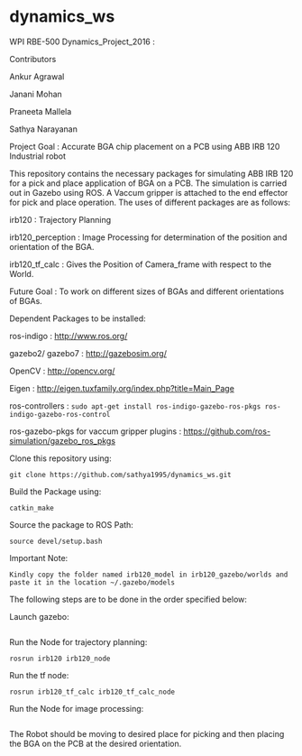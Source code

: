 # dynamics_ws

WPI RBE-500 Dynamics_Project_2016 :

Contributors

Ankur Agrawal

Janani Mohan

Praneeta Mallela

Sathya Narayanan

Project Goal : Accurate BGA chip placement on a PCB using ABB IRB 120 Industrial robot

This repository contains the necessary packages for simulating ABB IRB 120 for a pick and place application of BGA on a PCB. The simulation is carried out in Gazebo using ROS. A Vaccum gripper is attached to the end effector for pick and place operation. The uses of different packages are as follows: 

irb120 : Trajectory Planning

irb120_perception : Image Processing for determination of the position and orientation of the BGA. 

irb120_tf_calc : Gives the Position of Camera_frame with respect to the World.

Future Goal : To work on different sizes of BGAs and different orientations of BGAs.

Dependent Packages to be installed:

ros-indigo : http://www.ros.org/

gazebo2/ gazebo7 : http://gazebosim.org/

OpenCV : http://opencv.org/

Eigen : http://eigen.tuxfamily.org/index.php?title=Main_Page

ros-controllers : ``` sudo apt-get install ros-indigo-gazebo-ros-pkgs ros-indigo-gazebo-ros-control ```
 
ros-gazebo-pkgs for vaccum gripper plugins : https://github.com/ros-simulation/gazebo_ros_pkgs

Clone this repository using: 

``` 
git clone https://github.com/sathya1995/dynamics_ws.git
```

Build the Package using:

```
catkin_make
```

Source the package to ROS Path: 
```
source devel/setup.bash
```

Important Note:

```
Kindly copy the folder named irb120_model in irb120_gazebo/worlds and paste it in the location ~/.gazebo/models
```

The following steps are to be done in the order specified below: 

Launch gazebo: 

``` roslaunch irb120-gazebo irb120_gazebo.launch
```

Run the Node for trajectory planning: 

``` 
rosrun irb120 irb120_node 
```

Run the tf node: 

``` 
rosrun irb120_tf_calc irb120_tf_calc_node 
```

Run the Node for image processing: 

``` rosrun irb120_perception irb120_perception_node 
```

The Robot should be moving to desired place for picking and then placing the BGA on the PCB at the desired orientation. 
